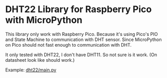 # DHT22 Library for Raspberry Pico with MicroPython

This library only work with Raspberry Pico. 
Because it's using Pico's PIO and State Machine to communication with DHT sensor. 
Since MicroPython on Pico should not fast enough to communication with DHT. 

It only tested with DHT22, I don't have DHT11. So not sure is it work. (On datasheet look like should work.)

Example: [dht22/main.py](dht22/main.py)
